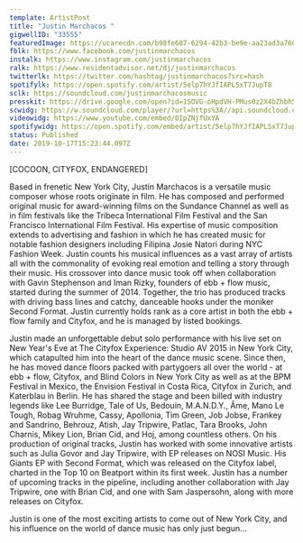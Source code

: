```yaml
---
template: ArtistPost
title: "Justin Marchacos "
gigwellID: "33555"
featuredImage: https://ucarecdn.com/b98fe687-6294-42b3-be9e-aa23ad3a760a/-/crop/1077x389/85,0/-/preview/
fblk: https://www.facebook.com/justinmarchacos
instalk: https://www.instagram.com/justinmarchacos
ralk: https://www.residentadvisor.net/dj/justinmarchacos
twitterlk: https://twitter.com/hashtag/justinmarchacos?src=hash
spotifylk: https://open.spotify.com/artist/5elp7hYJfIAPLSxT7JupT8
sclk: https://soundcloud.com/justinmarchacosmusic
presskit: https://drive.google.com/open?id=1SOVG-oHpdVH-PMus0z2X4bZhbh5sM_x7
scwidg: https://w.soundcloud.com/player/?url=https%3A//api.soundcloud.com/tracks/689608624&color=%23ff5500&auto_play=false&hide_related=false&show_comments=true&show_user=true&show_reposts=false&show_teaser=true&visual=true
videowidg: https://www.youtube.com/embed/0IpZNjfUxYA
spotifywidg: https://open.spotify.com/embed/artist/5elp7hYJfIAPLSxT7JupT8
status: Published
date: 2019-10-17T15:23:44.097Z
---
```

\[COCOON, CITYFOX, ENDANGERED]

Based in frenetic New York City, Justin Marchacos is a versatile music composer whose roots originate in film. He has composed and performed original music for award-winning films on the Sundance Channel as well as in film festivals like the Tribeca International Film Festival and the San Francisco International Film Festival. His expertise of music composition extends to advertising and fashion in which he has created music for notable fashion designers including Filipina Josie Natori during NYC Fashion Week. Justin counts his musical influences as a vast array of artists all with the commonality of evoking real emotion and telling a story through their music. His crossover into dance music took off when collaboration with Gavin Stephenson and Iman Rizky, founders of ebb + flow music, started during the summer of 2014. Together, the trio has produced tracks with driving bass lines and catchy, danceable hooks under the moniker Second Format. Justin currently holds rank as a core artist in both the ebb + flow family and Cityfox, and he is managed by listed bookings.

Justin made an unforgettable debut solo performance with his live set on New Year's Eve at The Cityfox Experience: Studio AV 2015 in New York City, which catapulted him into the heart of the dance music scene. Since then, he has moved dance floors packed with partygoers all over the world - at ebb + flow, Cityfox, and Blind Colors in New York City as well as at the BPM Festival in Mexico, the Envision Festival in Costa Rica, Cityfox in Zurich, and Katerblau in Berlin. He has shared the stage and been billed with industry legends like Lee Burridge, Tale of Us, Bedouin, M.A.N.D.Y., Âme, Mano Le Tough, Robag Wruhme, Cassy, Apollonia, Tim Green, Job Jobse, Frankey and Sandrino, Behrouz, Atish, Jay Tripwire, Patlac, Tara Brooks, John Charnis, Mikey Lion, Brian Cid, and Hoj, among countless others. On his production of original tracks, Justin has worked with some innovative artists such as Julia Govor and Jay Tripwire, with EP releases on NOSI Music. His Giants EP with Second Format, which was released on the Cityfox label, charted in the Top 10 on Beatport within its first week. Justin has a number of upcoming tracks in the pipeline, including another collaboration with Jay Tripwire, one with Brian Cid, and one with Sam Jaspersohn, along with more releases on Cityfox.

Justin is one of the most exciting artists to come out of New York City, and his influence on the world of dance music has only just begun...